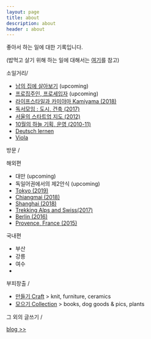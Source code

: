```yaml
---
layout: page
title: about
description: about
header : about
---
```


좋아서 하는 일에 대한 기록입니다.

(밥먹고 살기 위해 하는 일에 대해서는 [여기](/formal/about)를 참고)



소일거리/

* [남의 집에 살아보기](project-2otherhomes) (upcoming)
* [프로집주인, 프로세입자](project-pros) (upcoming)
* [라이프스타일과 카미야마 Kamiyama (2018)](/project-kamiyama)
* [독서모임 : 도시, 건축 (2017)](/activity-readinggroups)
* [서울의 스타트업 지도 (2012)](/project-thesis)
* [10월의 하늘 기획, 운영 (2010-11)](/activity-octobersky)
* [Deutsch lernen](activity-deutsch)
* [Viola](/activity-viola)




방문 / 

해외편
* 대만 (upcoming)
* 독일어권에서의 제2안식 (upcoming)
* [Tokyo (2019)](/travel-tokyo)
* [Chiangmai (2018)](/travel-chiangmai)
* [Shanghai (2018)](/travel-shanghai)
* [Trekking Alps and Swiss(2017)](/travel-swiss)
* [Berlin (2016)](/travel-berlin)
* [Provence, France (2015)](/travel-provence)

국내편
* 부산
* 강릉
* 여수
* 



부피창출 / 

* [만들기 Craft](/category-craft) >  knit, furniture, ceramics
* [모으기 Collection](/category-collection) > books, dog goods & pics, plants



그 외의 글쓰기 /

[blog >>](https://placenesss.tumblr.com/)
